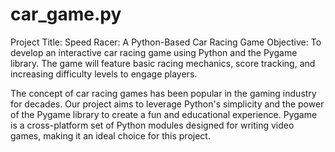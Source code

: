 # car_game.py
Project Title: Speed Racer: A Python-Based Car Racing Game
Objective: To develop an interactive car racing game using Python and the Pygame library. 
The game will feature basic racing mechanics, score tracking, and increasing difficulty levels to engage players.

The concept of car racing games has been popular in the gaming industry for decades. Our project aims to leverage Python's 
simplicity and the power of the Pygame library to create a fun and educational experience. 
Pygame is a cross-platform set of Python modules designed for writing video games, making it an ideal choice for this project.
